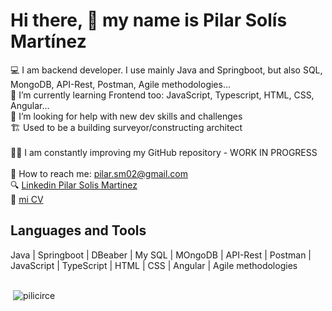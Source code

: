 # Hi there, 👋 my name is Pilar Solís Martínez

💻 I am backend developer. I use mainly Java and Springboot, but also SQL, MongoDB, API-Rest, Postman, Agile methodologies... <br />
🌱 I’m currently learning Frontend too: JavaScript, Typescript, HTML, CSS, Angular...<br />
🤔 I’m looking for help with new dev skills and challenges<br />
🏗️ Used to be a building surveyor/constructing architect <br />
 <br /> 
🔨🔧 I am constantly improving my GitHub repository - WORK IN PROGRESS <br /> 
 <br /> 
📩 How to reach me: pilar.sm02@gmail.com<br />
:mag: [Linkedin Pilar Solis Martinez](https://www.linkedin.com/in/pilar-sol%C3%ADs-mart%C3%ADnez-18720b54/)<br />
:page_facing_up: [mi CV](https://www.linkedin.com/in/pilar-sol%C3%ADs-mart%C3%ADnez-18720b54/overlay/1713712028988/single-media-viewer/?profileId=ACoAAAtr4zcBQkC3UJwMiW8lFfzjwDIDuZvCTgY)<br />

<h2>Languages and Tools</h2>
Java | Springboot | DBeaber | My SQL | MOngoDB | API-Rest | Postman | JavaScript | TypeScript | HTML | CSS | Angular | Agile methodologies <br />
<br /> 
<p style="display: block" >&nbsp;<img  src="https://github-readme-stats.vercel.app/api/top-langs?username=pilicirce&show_icons=true&locale=en&layout=compact" alt="pilicirce" /></p>





